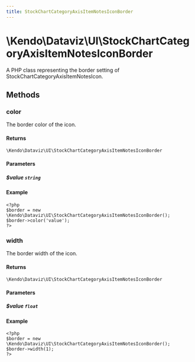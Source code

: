 ```yaml
---
title: StockChartCategoryAxisItemNotesIconBorder
---
```


# \Kendo\Dataviz\UI\StockChartCategoryAxisItemNotesIconBorder

A PHP class representing the border setting of StockChartCategoryAxisItemNotesIcon.


## Methods

### color
The border color of the icon.

#### Returns
`\Kendo\Dataviz\UI\StockChartCategoryAxisItemNotesIconBorder`

#### Parameters

##### $value `string`



#### Example 
    <?php
    $border = new \Kendo\Dataviz\UI\StockChartCategoryAxisItemNotesIconBorder();
    $border->color('value');
    ?>

### width
The border width of the icon.

#### Returns
`\Kendo\Dataviz\UI\StockChartCategoryAxisItemNotesIconBorder`

#### Parameters

##### $value `float`



#### Example 
    <?php
    $border = new \Kendo\Dataviz\UI\StockChartCategoryAxisItemNotesIconBorder();
    $border->width(1);
    ?>

